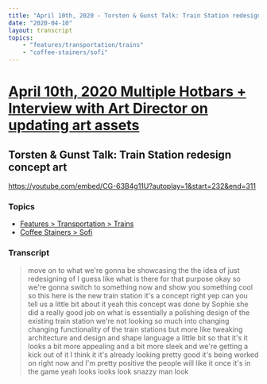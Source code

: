 ```yaml
---
title: "April 10th, 2020 - Torsten & Gunst Talk: Train Station redesign concept art"
date: "2020-04-10"
layout: transcript
topics: 
    - "features/transportation/trains"
    - "coffee-stainers/sofi"
---
```

# [April 10th, 2020 Multiple Hotbars + Interview with Art Director on updating art assets](../2020-04-10.md)
## Torsten & Gunst Talk: Train Station redesign concept art
https://youtube.com/embed/CG-63B4g11U?autoplay=1&start=232&end=311
### Topics
* [Features > Transportation > Trains](../topics/features/transportation/trains.md)
* [Coffee Stainers > Sofi](../topics/coffee-stainers/sofi.md)

### Transcript

> move on to what we're gonna be
> showcasing the the idea of just
> redesigning of I guess like what is
> there for that purpose okay so we're
> gonna switch to something now and show
> you something cool so this here is the
> new train station it's a concept right
> yep can you tell us a little bit about
> it yeah this concept was done by Sophie
> she did a really good job on what is
> essentially a polishing
> design of the existing train station
> we're not looking so much into changing
> changing functionality of the train
> stations but more like tweaking
> architecture and design and shape
> language a little bit so that it's it
> looks a bit more appealing and a bit
> more sleek and we're getting a kick out
> of it I think it it's already looking
> pretty good it's being worked on right
> now and I'm pretty positive the people
> will like it once it's in the game
> yeah looks looks look snazzy man look
